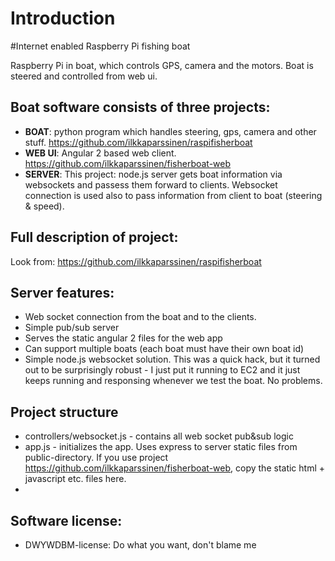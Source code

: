 # Introduction

#Internet enabled Raspberry Pi fishing boat

Raspberry Pi in boat, which controls GPS, camera and the motors. Boat is steered and controlled from web ui.

## Boat software consists of three projects:
 - **BOAT**:  python program which handles steering, gps, camera and other stuff. https://github.com/ilkkaparssinen/raspifisherboat
 - **WEB UI**: Angular 2 based web client. https://github.com/ilkkaparssinen/fisherboat-web
 - **SERVER**: This project: node.js server gets boat information via websockets and passess them forward to clients. Websocket connection is used also to pass information from client to boat (steering & speed). 

## Full description of project:
  
  Look from: https://github.com/ilkkaparssinen/raspifisherboat
 
## Server features:
 - Web socket connection from the boat and to the clients. 
 - Simple pub/sub server
 - Serves the static angular 2 files for the web app
 - Can support multiple boats (each boat must have their own boat id)
 - Simple node.js websocket solution. This was a quick hack, but it turned out to be surprisingly robust - I just put it running to EC2 and it just keeps running and responsing whenever we test the boat. No problems.

## Project structure
  - controllers/websocket.js - contains all web socket pub&sub logic
  - app.js - initializes the app. Uses express to server static files from public-directory. If you use project https://github.com/ilkkaparssinen/fisherboat-web, copy the static html + javascript etc. files here.
  - 
## Software license:
 - DWYWDBM-license: Do what you want, don't blame me

